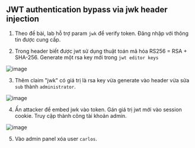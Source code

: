 ## JWT authentication bypass via jwk header injection

1. Theo đề bài, lab hỗ trợ param `jwk` để verify token. Đăng nhập với thông tin được cung cấp.

2. Trong header biết được jwt sử dụng thuật toán mã hóa RS256 = RSA + SHA-256. Generate một rsa key mới trong `jwt editor keys` 

![image](https://user-images.githubusercontent.com/80744099/226249953-539a99ce-49dc-498c-ac3e-7e5e3bdda383.png)

3. Thêm claim "jwk" có giá trị là rsa key vừa generate vào header vừa sửa `sub` thành `administrator`.

![image](https://user-images.githubusercontent.com/80744099/226250170-a298e7a1-f55a-4470-a643-ad4910738b46.png)

4. Ấn attacker để embed jwk vào token. Gán giá trị jwt mới vào session cookie. Truy cập thành công tài khoản admin.

![image](https://user-images.githubusercontent.com/80744099/226250813-2bfe89ad-0db7-4741-bd1e-6d8298f1aa7d.png)

5. Vào admin panel xóa user `carlos`.

